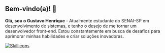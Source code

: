## Bem-vindo(a)! 👋
**Olá, sou o Gustavo Henrique** - Atualmente estudante do SENAI-SP em desenvolvimento de sistemas, e tenho o desejo de me tornar um desenvolvedor front-end. Estou constantemente em busca de desafios para aprimorar minhas habilidades e criar soluções inovadoras.

[![SkillIcons](https://skillicons.dev/icons?i=html,css,js,react,tailwind,figma)](https://skillicons.dev)<br/>
